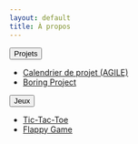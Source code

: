 ```yaml
---
layout: default
title: À propos
---
```


<div class="page-content" markdown="1">
  
  <button class="accordion">Projets</button>
  <div class="panel" markdown="1">
    <ul>
      <li><a href="{{ '/Calendrier_Agile.html' | relative_url }}">Calendrier de projet (AGILE)</a></li>
      <li><a href="{{ '/boring.html' | relative_url }}">Boring Project</a></li>
    </ul>
  </div>

  <button class="accordion">Jeux</button>
  <div class="panel" markdown="1">
    <ul>
      <li><a href="{{ '/tictactoe.html' | relative_url }}">Tic-Tac-Toe</a></li>
      <li><a href="{{ '/flappy.html' | relative_url }}">Flappy Game</a></li>
    </ul>
  </div>

</div>
